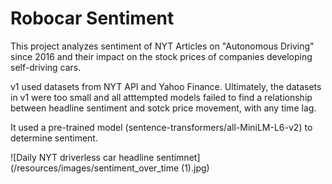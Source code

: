 # Robocar Sentiment

This project analyzes sentiment of NYT Articles on "Autonomous Driving" since 2016 and their impact on the stock prices of companies developing self-driving cars.

v1 used datasets from NYT API and Yahoo Finance.  Ultimately, the datasets in v1 were too small and all atttempted models failed to find a relationship between headline sentiment and sotck price movement, with any time lag.

It used a pre-trained model (sentence-transformers/all-MiniLM-L6-v2) to determine sentiment.

![Daily NYT driverless car headline sentimnet](/resources/images/sentiment_over_time (1).jpg)

